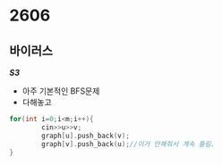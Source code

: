 # 2606
## 바이러스
***S3***
- 아주 기본적인 BFS문제
- 다해놓고
~~~cpp
for(int i=0;i<m;i++){
        cin>>u>>v;
        graph[u].push_back(v);
        graph[v].push_back(u);//이거 안해줘서 계속 틀림.
}
~~~